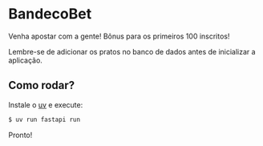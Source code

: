 # BandecoBet
Venha apostar com a gente! Bônus para os primeiros 100 inscritos!

Lembre-se de adicionar os pratos no banco de dados antes de inicializar a aplicação.


## Como rodar?
Instale o [uv](https://docs.astral.sh/uv/) e execute:
```sh
$ uv run fastapi run
```
Pronto!
